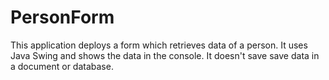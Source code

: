 # PersonForm
This application deploys a form which retrieves data of a person.
It uses Java Swing and shows the data in the console. It doesn't save save data in a document or database.

